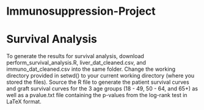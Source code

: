 # Immunosuppression-Project

# Survival Analysis
To generate the results for survival analysis, download perform_survival_analysis.R, liver_dat_cleaned.csv, and immuno_dat_cleaned.csv into the same folder. Change the working directory provided in setwd() to your current working directory (where you stored the files). Source the R file to generate the patient survival curves and graft survival curves for the 3 age groups (18 - 49, 50 - 64, and 65+) as well as a pvalue.txt file containing the p-values from the log-rank test in LaTeX format.
